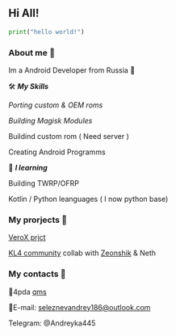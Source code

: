 ## Hi All!

```python
print("hello world!")
```

### About me 📜

Im a Android Developer from Russia 🗽

🛠️ ___My Skills___

_Porting custom & OEM roms_

_Building Magisk Modules_

Buildind custom rom ( Need server )

Creating Android Programms


🧠 ___I learning___

Building TWRP/OFRP

Kotlin / Python leanguages ( I now python base)


 ### My prorjects 💼

[VeroX prjct](https://t.me/Andreyka445real)

[KL4 community](https://t.me/kl4community) collab with [Zeonshik](https://4pda.to/forum/index.php?showuser=11916629) & Neth


### My contacts 📱
🔢4pda [qms](https://4pda.to/forum/index.php?showuser=11624748)

📧E-mail: seleznevandrey186@outlook.com

Telegram: @Andreyka445

